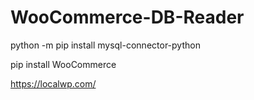 # WooCommerce-DB-Reader


python -m pip install mysql-connector-python

pip install WooCommerce

https://localwp.com/